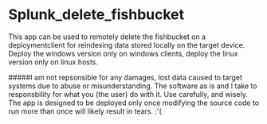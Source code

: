 # Splunk_delete_fishbucket
This app can be used to remotely delete the fishbucket on a deploymentclient for reindexing data stored locally on the target device.
Deploy the windows version only on windows clients, deploy the linux version only on linux hosts. 

#####I am not repsonsible for any damages, lost data caused to target systems due to abuse or misunderstanding. The software as is and I take to responsbility for what you (the user) do with it. Use carefully, and wisely. The app is designed to be deployed only once modifying the source code to run more than once will likely result in tears. :'( 

